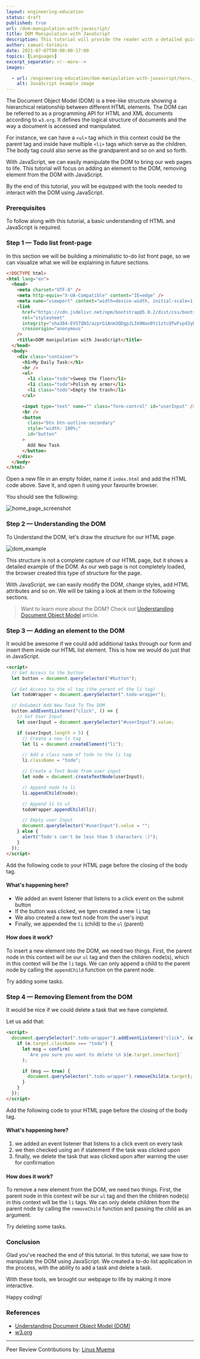 ```yaml
---
layout: engineering-education
status: draft
published: true
url: /dom-manipulation-with-javascript/
title: DOM Manipulation with JavaScript
description: This tutorial will provide the reader with a detailed guide on manipulating the Document Object Model with JavaScript.
author: samuel-torimiro
date: 2021-07-07T00:00:00-17:00
topics: [Languages]
excerpt_separator: <!--more-->
images:

  - url: /engineering-education/dom-manipulation-with-javascript/hero.jpg
    alt: JavaScript example image
---
```

The Document Object Model (DOM) is a tree-like structure showing a hierarchical relationship between different HTML elements. The DOM can be referred to as a programming API for HTML and XML documents according to `w3.org`. It defines the logical structure of documents and the way a document is accessed and manipulated.
<!--more-->
For instance, we can have a `<ul>` tag which in this context could be the parent tag and inside have multiple `<li>` tags which serve as the children. The body tag could also serve as the grandparent and so on and so forth.

With JavaScript, we can easily manipulate the DOM to bring our web pages to life. This tutorial will focus on adding an element to the DOM, removing element from the DOM with JavaScript. 

By the end of this tutorial, you will be equipped with the tools needed to interact with the DOM using JavaScript.

### Prerequisites
To follow along with this tutorial, a basic understanding of HTML and JavaScript is required.

### Step 1 — Todo list front-page
In this section we will be building a minimalistic to-do list front page, so we can visualize what we will be explaining in future sections.

```html
<!DOCTYPE html>
<html lang="en">
  <head>
    <meta charset="UTF-8" />
    <meta http-equiv="X-UA-Compatible" content="IE=edge" />
    <meta name="viewport" content="width=device-width, initial-scale=1.0" />
    <link
      href="https://cdn.jsdelivr.net/npm/bootstrap@5.0.2/dist/css/bootstrap.min.css"
      rel="stylesheet"
      integrity="sha384-EVSTQN3/azprG1Anm3QDgpJLIm9Nao0Yz1ztcQTwFspd3yD65VohhpuuCOmLASjC"
      crossorigin="anonymous"
    />
    <title>DOM manipulation with JavaScript</title>
  </head>
  <body>
    <div class="container">
      <h1>My Daily Task:</h1>
      <hr />
      <ul>
        <li class="todo">Sweep the floor</li>
        <li class="todo">Polish my armor</li>
        <li class="todo">Empty the trash</li>
      </ul>

      <input type="text" name="" class="form-control" id="userInput" />
      <br />
      <button
        class="btn btn-outline-secondary"
        style="width: 100%;"
        id="button"
      >
        Add New Task
      </button>
    </div>
  </body>
</html>
```

Open a new file in an empty folder, name it `index.html` and add the HTML code above. Save it, and open it using your favourite browser.

You should see the following:

![home_page_screenshot](/engineering-education/dom-manipulation-with-javascript/home-page-screenshot.png)

### Step 2 — Understanding the DOM
To Understand the DOM, let's draw the structure for our HTML page.

![dom_example](/engineering-education/dom-manipulation-with-javascript/dom-example.png)

This structure is not a complete capture of our HTML page, but it shows a detailed example of the DOM. As our web page is not completely loaded, the browser created this type of structure for the page. 

With JavaScript, we can easily modify the DOM, change styles, add HTML attributes and so on. We will be taking a look at them in the following sections.

> Want to learn more about the DOM? Check out [Understanding Document Object Model](https://www.section.io/engineering-education/document-object-model/) article.

### Step 3 — Adding an element to the DOM
It would be awesome if we could add additional tasks through our form and insert them inside our HTML list element. This is how we would do just that in JavaScript.

```html
<script>
  // Get Access to the button
  let button = document.querySelector("#button");

  // Get Access to the ul tag (the parent of the li tag)
  let todoWrapper = document.querySelector(".todo-wrapper");

  // OnSubmit Add New Task To The DOM
  button.addEventListener("click", () => {
    // Get User Input
    let userInput = document.querySelector("#userInput").value;

    if (userInput.length > 5) {
      // Create a new li tag
      let li = document.createElement("li");

      // Add a class name of todo to the li tag
      li.className = "todo";

      // Create a Text Node from user input
      let node = document.createTextNode(userInput);

      // Append node to li
      li.appendChild(node);

      // Append li to ul
      todoWrapper.appendChild(li);

      // Empty user Input
      document.querySelector("#userInput").value = "";
    } else {
      alert("Todo's can't be less than 5 characters :)");
    }
  });
</script>
```

Add the following code to your HTML page before the closing of the body tag.

#### What's happening here?
- We added an event listener that listens to a click event on the submit button
- If the button was clicked, we tgen created a new `li` tag
- We also created a new text node from the user's input
- Finally, we appended the `li` (child) to the `ul` (parent)

#### How does it work?
To insert a new element into the DOM, we need two things. First, the parent node in this context will be our `ul` tag and then the children node(s), which in this context will be the `li` tags. We can only append a child to the parent node by calling the `appendChild` function on the parent node.

Try adding some tasks.

### Step 4 — Removing Element from the DOM
It would be nice if we could delete a task that we have completed. 

Let us add that:

```html
<script>
  document.querySelector(".todo-wrapper").addEventListener("click", (e) => {
    if (e.target.className === "todo") {
      let msg = confirm(
        `Are you sure you want to delete \n ${e.target.innerText}`
      );

      if (msg == true) {
        document.querySelector(".todo-wrapper").removeChild(e.target);
      }
    }
  });
</script>
```

Add the following code to your HTML page before the closing of the body tag.

#### What's happening here?
1. we added an event listener that listens to a click event on every task
2. we then checked using an if statement if the task was clicked upon
3. finally, we delete the task that was clicked upon after warning the user for confirmation

#### How does it work?
To remove a new element from the DOM, we need two things. First, the parent node in this context will be our `ul` tag and then the children node(s) in this context will be the `li` tags. We can only delete children from the parent node by calling the `removeChild` function and passing the child as an argument.

Try deleting some tasks.

### Conclusion
Glad you've reached the end of this tutorial. In this tutorial, we saw how to manipulate the DOM using JavaScript. We created a to-do list application in the process, with the ability to add a task and delete a task. 

With these tools, we brought our webpage to life by making it more interactive.

Happy coding!

### References
- [Understanding Document Object Model (DOM)](/engineering-education/document-object-model/)
- [w3.org](https://www.w3.org/TR/WD-DOM/introduction.html)

---

Peer Review Contributions by: [Linus Muema](/engineering-education/authors/linus-muema/)
